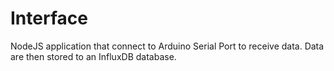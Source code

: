 # Interface

NodeJS application that connect to Arduino Serial Port to receive data.
Data are then stored to an InfluxDB database.
